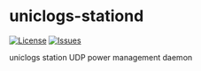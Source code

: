 # uniclogs-stationd
[![License](https://img.shields.io/github/license/oresat/uniclogs-stationd)](./LICENSE)
[![Issues](https://img.shields.io/github/issues/oresat/uniclogs-stationd)](https://github.com/oresat/uniclogs-stationd/issues)

uniclogs station UDP power management daemon
